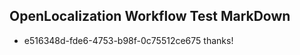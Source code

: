 ## OpenLocalization Workflow Test MarkDown
* e516348d-fde6-4753-b98f-0c75512ce675 thanks!

<!--HONumber=Oct16_HO4-->


